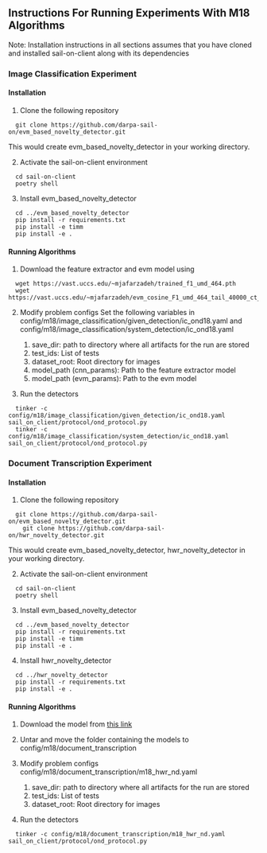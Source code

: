 ## Instructions For Running Experiments With M18 Algorithms

Note: Installation instructions in all sections assumes that you have cloned and
installed sail-on-client along with its dependencies

### Image Classification Experiment

#### Installation
1. Clone the following repository
  ```
    git clone https://github.com/darpa-sail-on/evm_based_novelty_detector.git
  ```
   This would create evm_based_novelty_detector in your working directory.

2. Activate the sail-on-client environment
  ```
    cd sail-on-client
    poetry shell
  ```

3. Install evm_based_novelty_detector
  ```
    cd ../evm_based_novelty_detector
    pip install -r requirements.txt
    pip install -e timm
    pip install -e .
  ```

#### Running Algorithms

1. Download the feature extractor and evm model using
  ```
    wget https://vast.uccs.edu/~mjafarzadeh/trained_f1_umd_464.pth
    wget https://vast.uccs.edu/~mjafarzadeh/evm_cosine_F1_umd_464_tail_40000_ct_0.8_dm_0.6.pkl
  ```

2. Modify problem configs
  Set the following variables in config/m18/image_classification/given_detection/ic_ond18.yaml
  and config/m18/image_classification/system_detection/ic_ond18.yaml
    1. save_dir: path to directory where all artifacts for the run are stored
    3. test_ids: List of tests
    4. dataset_root: Root directory for images
    5. model_path (cnn_params): Path to the feature extractor model
    6. model_path (evm_params): Path to the evm model

3. Run the detectors
  ```
    tinker -c config/m18/image_classification/given_detection/ic_ond18.yaml sail_on_client/protocol/ond_protocol.py
    tinker -c config/m18/image_classification/system_detection/ic_ond18.yaml sail_on_client/protocol/ond_protocol.py
  ```


### Document Transcription Experiment

#### Installation
1. Clone the following repository
  ```
    git clone https://github.com/darpa-sail-on/evm_based_novelty_detector.git
      git clone https://github.com/darpa-sail-on/hwr_novelty_detector.git
  ```
   This would create evm_based_novelty_detector, hwr_novelty_detector in your working directory.

2. Activate the sail-on-client environment
  ```
    cd sail-on-client
    poetry shell
  ```

3. Install evm_based_novelty_detector
  ```
    cd ../evm_based_novelty_detector
    pip install -r requirements.txt
    pip install -e timm
    pip install -e .
  ```

4. Install hwr_novelty_detector
  ```
    cd ../hwr_novelty_detector
    pip install -r requirements.txt
    pip install -e .
  ```

#### Running Algorithms

1. Download the model from [this link](https://drive.google.com/file/d/1YJMAGS97zHC0cBkNirEcNLdJK0YhTGU0/view?usp=sharing)

2. Untar and move the folder containing the models to config/m18/document_transcription

3. Modify problem configs config/m18/document_transcription/m18_hwr_nd.yaml
    1. save_dir: path to directory where all artifacts for the run are stored
    2. test_ids: List of tests
    3. dataset_root: Root directory for images

3. Run the detectors
  ```
    tinker -c config/m18/document_transcription/m18_hwr_nd.yaml sail_on_client/protocol/ond_protocol.py
  ```
